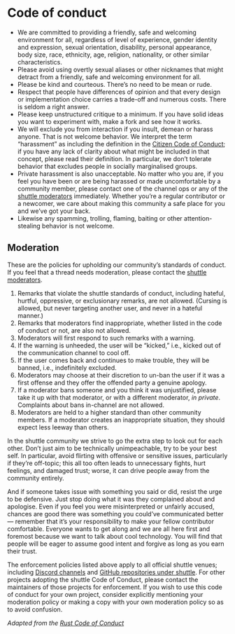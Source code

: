 # Code of conduct

* We are committed to providing a friendly, safe and welcoming environment for
all, regardless of level of experience, gender identity and expression, sexual
orientation, disability, personal appearance, body size, race, ethnicity, age,
religion, nationality, or other similar characteristics.
* Please avoid using overtly sexual aliases or other nicknames that might
detract from a friendly, safe and welcoming environment for all.
* Please be kind and courteous. There’s no need to be mean or rude.
* Respect that people have differences of opinion and that every design or
implementation choice carries a trade-off and numerous costs. There is seldom
a right answer.
* Please keep unstructured critique to a minimum. If you have solid ideas you
want to experiment with, make a fork and see how it works.
* We will exclude you from interaction if you insult, demean or harass anyone.
That is not welcome behavior. We interpret the term “harassment” as including
the definition in the
[Citizen Code of Conduct](https://github.com/stumpsyn/policies/blob/master/citizen_code_of_conduct.md);
if you have any lack of clarity about what might be included in that concept,
please read their definition. In particular, we don’t tolerate behavior that
excludes people in socially marginalised groups.
* Private harassment is also unacceptable. No matter who you are, if you feel
you have been or are being harassed or made uncomfortable by a community member,
please contact one of the channel ops or any of the
[shuttle moderators](mailto:opensource@shuttle.rs) immediately. Whether you’re a
regular contributor or a newcomer, we care about making this community a safe
place for you and we’ve got your back.
* Likewise any spamming, trolling, flaming, baiting or other
attention-stealing behavior is not welcome.

## Moderation

These are the policies for upholding our community’s standards of conduct. If
you feel that a thread needs moderation, please contact the
[shuttle moderators](mailto:opensource@shuttle.rs).

1. Remarks that violate the shuttle standards of conduct, including hateful,
hurtful, oppressive, or exclusionary remarks, are not allowed. (Cursing is
allowed, but never targeting another user, and never in a hateful manner.)
2. Remarks that moderators find inappropriate, whether listed in the code of
conduct or not, are also not allowed.
3. Moderators will first respond to such remarks with a warning.
4. If the warning is unheeded, the user will be “kicked,” i.e., kicked out of
the communication channel to cool off.
5. If the user comes back and continues to make trouble, they will be banned,
i.e., indefinitely excluded.
6. Moderators may choose at their discretion to un-ban the user if it was a
first offense and they offer the offended party a genuine apology.
7. If a moderator bans someone and you think it was unjustified, please take
it up with that moderator, or with a different moderator, *in private*.
Complaints about bans in-channel are not allowed.
8. Moderators are held to a higher standard than other community members. If a
moderator creates an inappropriate situation, they should expect less leeway
than others.

In the shuttle community we strive to go the extra step to look out for each
other. Don’t just aim to be technically unimpeachable, try to be your best
self. In particular, avoid flirting with offensive or sensitive issues,
particularly if they’re off-topic; this all too often leads to unnecessary
fights, hurt feelings, and damaged trust; worse, it can drive people away from
the community entirely.

And if someone takes issue with something you said or did, resist the urge to
be defensive. Just stop doing what it was they complained about and apologise.
Even if you feel you were misinterpreted or unfairly accused, chances are good
there was something you could’ve communicated better — remember that it’s your
responsibility to make your fellow contributor comfortable. Everyone wants to
get along and we are all here first and foremost because we want to talk about
cool technology. You will find that people will be eager to assume good intent
and forgive as long as you earn their trust.

The enforcement policies listed above apply to all official shuttle venues;
including [Discord channels](https://discord.gg/H33rRDTm3p) and
[GitHub repositories under shuttle](https://github.com/shuttle-hq). For other
projects adopting the shuttle Code of Conduct, please contact the maintainers of
those projects for enforcement. If you wish to use this code of conduct for
your own project, consider explicitly mentioning your moderation policy or
making a copy with your own moderation policy so as to avoid confusion.

 *Adapted from the
[Rust Code of Conduct](https://www.rust-lang.org/policies/code-of-conduct)*
